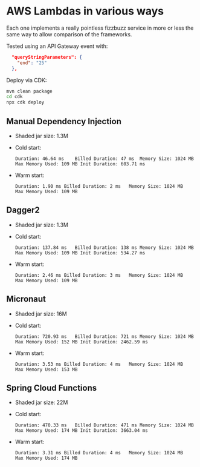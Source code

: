 # AWS Lambdas in various ways

Each one implements a really pointless fizzbuzz service in more or less the same way to allow comparison of the frameworks.

Tested using an API Gateway event with:
```json
  "queryStringParameters": {
    "end": "25"
  },
```

Deploy via CDK:
```sh
mvn clean package
cd cdk
npx cdk deploy
```

## Manual Dependency Injection

- Shaded jar size: 1.3M

- Cold start:
  ```
  Duration: 46.64 ms	Billed Duration: 47 ms	Memory Size: 1024 MB	Max Memory Used: 109 MB	Init Duration: 603.71 ms
  ```

- Warm start:
  ```
  Duration: 1.90 ms	Billed Duration: 2 ms	Memory Size: 1024 MB	Max Memory Used: 109 MB
  ```

## Dagger2

- Shaded jar size: 1.3M

- Cold start:
  ```
  Duration: 137.84 ms	Billed Duration: 138 ms	Memory Size: 1024 MB	Max Memory Used: 109 MB	Init Duration: 534.27 ms
  ```

- Warm start:
  ```
  Duration: 2.46 ms	Billed Duration: 3 ms	Memory Size: 1024 MB	Max Memory Used: 109 MB
  ```

## Micronaut

- Shaded jar size: 16M

- Cold start:
  ```
  Duration: 720.93 ms	Billed Duration: 721 ms	Memory Size: 1024 MB	Max Memory Used: 152 MB	Init Duration: 2462.59 ms
  ```

- Warm start:
  ```
  Duration: 3.53 ms	Billed Duration: 4 ms	Memory Size: 1024 MB	Max Memory Used: 153 MB
  ```

## Spring Cloud Functions

- Shaded jar size: 22M

- Cold start:
  ```
  Duration: 470.33 ms	Billed Duration: 471 ms	Memory Size: 1024 MB	Max Memory Used: 174 MB	Init Duration: 3663.04 ms
  ```

- Warm start:
  ```
  Duration: 3.31 ms	Billed Duration: 4 ms	Memory Size: 1024 MB	Max Memory Used: 174 MB
  ```